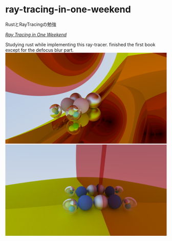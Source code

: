 # ray-tracing-in-one-weekend
RustとRayTracingの勉強

[_Ray Tracing in One Weekend_](https://raytracing.github.io/books/RayTracingInOneWeekend.html)

Studying rust while implementing this ray-tracer. finished the first book except for the defocus blur part.
<img alt="cool.png" src="https://github.com/takaOmura/ray-tracing-in-one-weekend/blob/main/vectors/images/cool.png?raw=true" data-hpc="true" class="Box-sc-g0xbh4-0 fzFXnm">
<img alt="duality.jpg" src="https://github.com/takaOmura/ray-tracing-in-one-weekend/blob/main/vectors/images/duality.jpg?raw=true" data-hpc="true" class="Box-sc-g0xbh4-0 fzFXnm">
